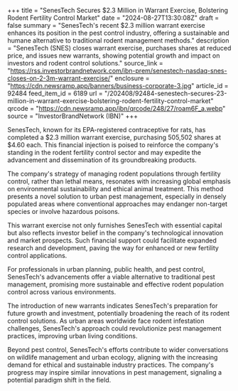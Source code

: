 +++
title = "SenesTech Secures $2.3 Million in Warrant Exercise, Bolstering Rodent Fertility Control Market"
date = "2024-08-27T13:30:08Z"
draft = false
summary = "SenesTech's recent $2.3 million warrant exercise enhances its position in the pest control industry, offering a sustainable and humane alternative to traditional rodent management methods."
description = "SenesTech (SNES) closes warrant exercise, purchases shares at reduced price, and issues new warrants, showing potential growth and impact on investors and rodent control solutions."
source_link = "https://rss.investorbrandnetwork.com/ibn-prem/senestech-nasdaq-snes-closes-on-2-3m-warrant-exercise/"
enclosure = "https://cdn.newsramp.app/banners/business-corporate-3.jpg"
article_id = 92484
feed_item_id = 6189
url = "/202408/92484-senestech-secures-23-million-in-warrant-exercise-bolstering-rodent-fertility-control-market"
qrcode = "https://cdn.newsramp.app/ibn/qrcode/248/27/roam6F_a.webp"
source = "InvestorBrandNetwork (IBN)"
+++

<p>SenesTech, known for its EPA-registered contraceptive for rats, has completed a $2.3 million warrant exercise, purchasing 505,502 shares at $4.60 each. This financial injection is poised to reinforce the company's standing in the rodent fertility control sector and may expedite the advancement and dissemination of its groundbreaking products.</p><p>The company's strategy of managing rodent populations through fertility control, rather than lethal means, resonates with increasing global emphasis on environmental sustainability and ethical animal treatment. This method presents a novel solution to urban pest management, especially in densely populated areas where conventional approaches may endanger non-target species or involve hazardous poisons.</p><p>This warrant exercise not only furnishes SenesTech with essential capital but also reflects investor belief in the company's technological innovation and market prospects. Such financial support could facilitate expanded research and development, paving the way for enhanced or new fertility control applications.</p><p>For professionals in urban planning, public health, and pest control, SenesTech's advancements offer a viable alternative to traditional pest management, promising more sustainable and effective rodent population control across various environments.</p><p>The introduction of new warrants indicates SenesTech's preparation for future growth and investment, potentially broadening the reach of its rodent control solutions. As urban areas worldwide face rodent infestation challenges, SenesTech's approach could revolutionize pest management practices, improving urban living conditions.</p><p>Beyond pest control, SenesTech's efforts contribute to wider conversations on wildlife management and urban ecology, aligning with the increasing demand for ethical and sustainable industry practices. The company's progress may inspire similar innovations in pest management, signaling a potential paradigm shift in the field.</p>